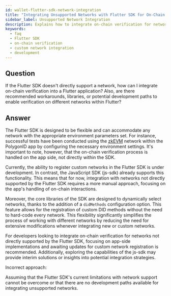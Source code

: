 ```yaml
---
id: wallet-flutter-sdk-network-integration
title: "Integrating Unsupported Networks with Flutter SDK for On-Chain Verification"
sidebar_label: Unsupported Network Integration
description: Explains how to integrate on-chain verification for networks not directly supported by the Flutter SDK, including workarounds and development tips.
keywords:
  - faq
  - Flutter SDK
  - on-chain verification
  - custom network integration
  - development
---
```


## Question

If the Flutter SDK doesn't directly support a network, how can I integrate on-chain verification into a Flutter application? Also, are there recommended workarounds, libraries, or potential development paths to enable verification on different networks within Flutter?

## Answer

The Flutter SDK is designed to be flexible and can accommodate any network with the appropriate environment parameters set. For instance, successful tests have been conducted using the [zkEVM](https://polygon.technology/polygon-zkevm) network within the PolygonID app by configuring the necessary environment settings. It's important to note, however, that the on-chain verification process is handled on the app side, not directly within the SDK.

Currently, the ability to register custom networks in the Flutter SDK is under development. In contrast, the JavaScript SDK (js-sdk) already supports this functionality. This means that for now, integration with networks not directly supported by the Flutter SDK requires a more manual approach, focusing on the app's handling of on-chain interactions.

Moreover, the core libraries of the SDK are designed to dynamically select networks, thanks to the addition of a `didMethods` configuration option. This feature allows for the registration of custom DID methods without the need to hard-code every network. This flexibility significantly simplifies the process of working with different networks by reducing the need for extensive modifications whenever integrating new or custom networks.

For developers looking to integrate on-chain verification for networks not directly supported by the Flutter SDK, focusing on app-side implementations and awaiting updates for custom network registration is recommended. Additionally, exploring the capabilities of the js-sdk may provide interim solutions or insights into potential integration strategies.

<div className="hidden">
Incorrect approach:

Assuming that the Flutter SDK's current limitations with network support cannot be overcome or that there are no development paths available for integrating unsupported networks.

</div>

